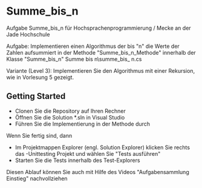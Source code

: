 # Summe_bis_n
Aufgabe Summe_bis_n für Hochsprachenprogrammierung / Mecke an der Jade Hochschule

Aufgabe: Implementieren einen Algorithmus der bis "n" die Werte der Zahlen aufsummiert in der Methode "Summe_bis_n_Methode" innerhalb der Klasse "Summe_bis_n" Summe bis n\summe_bis_ n.cs

Variante (Level 3): Implementieren Sie den Algorithmus mit einer Rekursion, wie in Vorlesung 5 gezeigt.

## Getting Started
* Clonen Sie die Repository auf Ihren Rechner
* Öffnen Sie die Solution *.sln in Visual Studio
* Führen Sie die Implementierung in der Methode durch

Wenn Sie fertig sind, dann
* Im Projektmappen Explorer (engl. Solution Explorer) klicken Sie rechts das -Unittesting Projekt und wählen Sie "Tests ausführen"
* Starten Sie die Tests innerhalb des Test-Explorers

Diesen Ablauf können Sie auch mit Hilfe des Videos "Aufgabensammlung Einstieg" nachvollziehen
